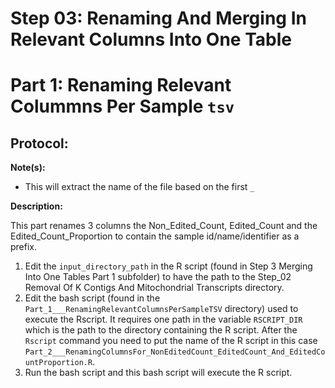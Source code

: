 # Step 03: Renaming And Merging In Relevant Columns Into One Table
# Part 1: Renaming Relevant Colummns Per Sample `tsv`

## Protocol:

**Note(s):**

* This will extract the name of the file based on the first `_`

**Description:**

This part renames 3 columns the Non_Edited_Count, Edited_Count and the Edited_Count_Proportion to contain the sample id/name/identifier as a prefix. 

1) Edit the `input_directory_path` in the R script (found in Step 3 Merging Into One Tables Part 1 subfolder) to have the path to the Step_02 Removal Of K Contigs And Mitochondrial Transcripts directory.
2) Edit the bash script (found in the `Part_1___RenamingRelevantColumnsPerSampleTSV` directory) used to execute the Rscript. It requires one path in the variable `RSCRIPT_DIR` which is the path to the directory containing the R script. After the `Rscript` command you need to put the name of the R script in this case `Part_2___RenamingColumnsFor_NonEditedCount_EditedCount_And_EditedCountProportion.R`. 
3) Run the bash script and this bash script will execute the R script.

